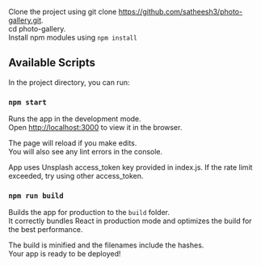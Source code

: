 


Clone the project using git clone https://github.com/satheesh3/photo-gallery.git. <br>
cd photo-gallery. <br>
Install npm modules using `npm install`

## Available Scripts

In the project directory, you can run:

### `npm start`



Runs the app in the development mode.<br>
Open [http://localhost:3000](http://localhost:3000) to view it in the browser.

The page will reload if you make edits.<br>
You will also see any lint errors in the console.

App uses Unsplash access_token key provided in index.js. If the rate limit exceeded, try using other access_token.

### `npm run build`

Builds the app for production to the `build` folder.<br>
It correctly bundles React in production mode and optimizes the build for the best performance.

The build is minified and the filenames include the hashes.<br>
Your app is ready to be deployed!

